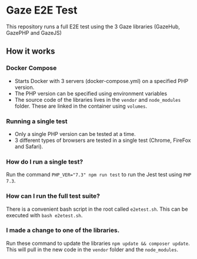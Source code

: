 # Gaze E2E Test
 
This repository runs a full E2E test using the 3 Gaze libraries (GazeHub, GazePHP and GazeJS)
 
## How it works
 
### Docker Compose
- Starts Docker with 3 servers (docker-compose.yml) on a specified PHP version.
- The PHP version can be specified using environment variables
- The source code of the libraries lives in the `vendor` and `node_modules` folder. These are linked in the container using `volumes`.
 
### Running a single test
- Only a single PHP version can be tested at a time.
- 3 different types of browsers are tested in a single test (Chrome, FireFox and Safari).
 
### How do I run a single test?
Run the command `PHP_VER="7.3" npm run test` to run the Jest test using `PHP 7.3`.
 
### How can I run the full test suite?
There is a convenient bash script in the root called `e2etest.sh`. This can be executed with `bash e2etest.sh`.

### I made a change to one of the libraries.
Run these command to update the libraries `npm update && composer update`. This will pull in the new code in the `vendor` folder and the `node_modules`.